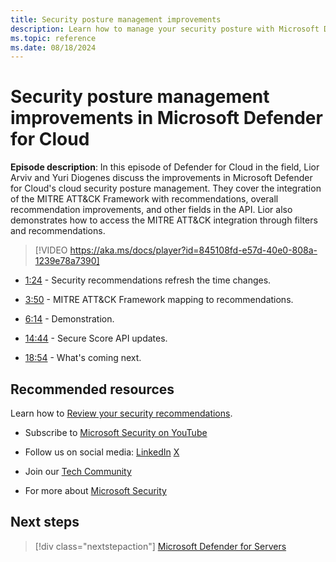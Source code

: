 ```yaml
---
title: Security posture management improvements
description: Learn how to manage your security posture with Microsoft Defender for Cloud.
ms.topic: reference
ms.date: 08/18/2024
---
```


# Security posture management improvements in Microsoft Defender for Cloud

**Episode description**: In this episode of Defender for Cloud in the field, Lior Arviv and Yuri Diogenes discuss the improvements in Microsoft Defender for Cloud's cloud security posture management. They cover the integration of the MITRE ATT&CK Framework with recommendations, overall recommendation improvements, and other fields in the API. Lior also demonstrates how to access the MITRE ATT&CK integration through filters and recommendations.

> [!VIDEO https://aka.ms/docs/player?id=845108fd-e57d-40e0-808a-1239e78a7390]

- [1:24](/shows/mdc-in-the-field/defender-for-containers#time=01m24s) - Security recommendations refresh the time changes.

- [3:50](/shows/mdc-in-the-field/defender-for-containers#time=03m50s) - MITRE ATT&CK Framework mapping to recommendations.

- [6:14](/shows/mdc-in-the-field/defender-for-containers#time=06m14s) - Demonstration.

- [14:44](/shows/mdc-in-the-field/defender-for-containers#time=14m44s) - Secure Score API updates.

- [18:54](/shows/mdc-in-the-field/defender-for-containers#time=18m54s) - What's coming next.

## Recommended resources
  
Learn how to [Review your security recommendations](review-security-recommendations.md).

- Subscribe to [Microsoft Security on YouTube](https://www.youtube.com/redirect?event=video_description&redir_token=QUFFLUhqa0ZoTml2Qm9kZ2pjRzNMUXFqVUwyNl80YVNtd3xBQ3Jtc0trVm9QM2Z0NlpOeC1KSUE2UEd1cVJ5aHQ0MTN6WjJEYmNlOG9rWC1KZ1ZqaTNmcHdOOHMtWXRLSGhUTVBhQlhhYzlUc2xmTHZtaUpkd1c4LUQzLWt1YmRTbkVQVE5EcTJIM0Foc042SGdQZU5acVRJbw&q=https%3A%2F%2Faka.ms%2FSubscribeMicrosoftSecurity)

- Follow us on social media:
  [LinkedIn](https://www.youtube.com/redirect?event=video_description&redir_token=QUFFLUhqbFk5TXZuQld2NlpBRV9BQlJqMktYSm95WWhCZ3xBQ3Jtc0tsQU13MkNPWGNFZzVuem5zc05wcnp0VGxybHprVTkwS2todWw0b0VCWUl4a2ZKYVktNGM1TVFHTXpmajVLcjRKX0cwVFNJaDlzTld4MnhyenBuUGRCVmdoYzRZTjFmYXRTVlhpZGc4MHhoa3N6ZDhFMA&q=https%3A%2F%2Fwww.linkedin.com%2Fshowcase%2Fmicrosoft-security%2F)
  [X](https://x.com/msftsecurity)

- Join our [Tech Community](https://aka.ms/SecurityTechCommunity)

- For more about [Microsoft Security](https://msft.it/6002T9HQY)

## Next steps

> [!div class="nextstepaction"]
> [Microsoft Defender for Servers](episode-five.md)
